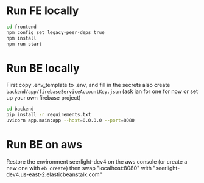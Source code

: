 # Run FE locally
```bash
cd frontend
npm config set legacy-peer-deps true
npm install
npm run start
```

# Run BE locally
First copy .env_template to .env, and fill in the secrets
also create `backend/app/firebaseServiceAccountKey.json` (ask ian for one for now or set up your own firebase project)
```bash
cd backend
pip install -r requirements.txt
uvicorn app.main:app --host=0.0.0.0 --port=8080
```

# Run BE on aws
Restore the environment seerlight-dev4 on the aws console (or create a new one with `eb create`)
then swap "localhost:8080" with "seerlight-dev4.us-east-2.elasticbeanstalk.com"
